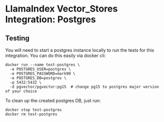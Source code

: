 # LlamaIndex Vector_Stores Integration: Postgres

## Testing

You will need to start a postgres instance locally to run the tests for this integration. You can do this easily via docker cli:

```
docker run --name test-postgres \
  -e POSTGRES_USER=postgres \
  -e POSTGRES_PASSWORD=mark90 \
  -e POSTGRES_DB=postgres \
  -p 5432:5432 \
  -d pgvector/pgvector:pg15  # change pg15 to postgres major version of your choice
```

To clean up the created postgres DB, just run:

```
docker stop test-postgres
docker rm test-postgres
```
